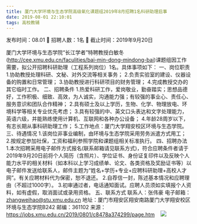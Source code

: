 ```yaml
---
title: 厦门大学环境与生态学院高级氧化课题组2019年8月招聘1名科研助理启事
date: 2019-08-01 22:10:01
tags: 高校教辅
---
```

发布时间：08.01   🌟   招聘人数：1名   🌈   截止时间：2019年9月20日
<!-- more -->
厦门大学环境与生态学院“长江学者”特聘教授白敏冬(http://cee.xmu.edu.cn/faculities/bai-min-dong-mindong-bai)课题组因工作需要，拟公开招聘科研助理（工程系列岗位）1名。具体事项如下：
一、岗位职责
1.协助教授处理科研、文秘、对外交流等相关事务；
2.负责实验室的建设、仪器设备的购置和日常管理；
3.协助教授进行科研项目的财务管理；
4.完成教授交办的其它临时工作。
二、招聘条件
1.热爱科研工作，爱岗敬业，勤奋踏实；思想品德好，工作积极、细致、高效，为人诚实，沟通能力强；有较强的事业心、责任心、服务意识和团队合作精神；
2.具有硕士及以上学历，生物、化学、物理放电、环境科学等相关专业优先考虑；
3.具有较强的中、英文口头表达和文字处理能力，英语六级，并能熟练使用计算机、互联网和各种办公设备；
4.年龄28周岁以下，有志长期从事科研助理工作；
5.工作地点：厦门大学翔安校区环境与生态学院。
三、待遇情况
1.该岗位非事业编制，由环境与生态学院采用劳务派遣方式用工；
2.按规定参加社保，工资和福利参照学院和课题组相关标准执行。
四、招聘办法
1.本次招聘采用电子邮件方式报名(联系邮箱请见联系方式)，符合应聘条件者请于2019年9月20日前将个人简历（含照片）、学位证书、身份证复印件以及反映个人能力水平的相关材料（如本科以上学习成绩单、论文、各类资格及奖励证书等）以电子邮件发送给联系人，邮件主题为“姓名+学历+专业+应聘科研助理+高校人才网”。有关应聘材料代为保密，恕不退还。
2.自荐信一封，陈述基本情况和应聘理由（不超过1000字）。
3.初审通过者，电话通知面试。应聘人员须如实填报个人资料，如有虚假，取消面试或录用资格。
五、联系方式
联系人：张伟豪
电子邮箱：zhangweihao@stu.xmu.edu.cn
地址：厦门市翔安区翔安南路厦门大学翔安校区环境与生态学院B242
邮编：361102
来源：
https://jobs.xmu.edu.cn/2019/0801/c8478a374299/page.htm
 
 ![](https://cdn.weiweiblog.cn/20181015134814.png)